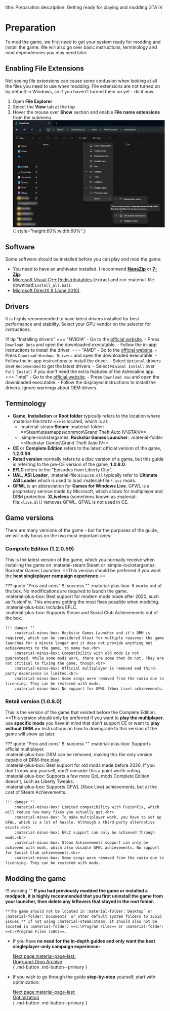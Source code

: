 title: Preparation
description: Getting ready for playing and modding GTA IV

# Preparation

To mod the game, we first need to get your system ready for modding and install the game. We will also go over basic instructions, terminology and mod dependencies you may need later.

## Enabling File Extensions

Not seeing file extensions can cause some confusion when looking at all the files you need to use when modding. File extensions are not turned on by default in Windows, so if you haven't turned them on yet - do it now:

1. Open **File Explorer**
2. Select the **View** tab at the top
3. Hover the mouse over **Show** section and enable **File name extensions** from the submenu.
![File name extensions in Explorer](assets/fileextensions.webp){: style="height:60%;width:60%";}

## Software

Some software should be installed before you can play and mod the game:

- You need to have an archivator installed. I recommend **[NanaZip](https://apps.microsoft.com/detail/9n8g7tscl18r?rtc=1&hl=en-us&gl=us)** or **[7-Zip](https://www.7-zip.org/ "Official 7-Zip website")**.
- [Microsoft Visual C++ Redistributables](https://www.techpowerup.com/download/visual-c-redistributable-runtime-package-all-in-one/ "VC++ Runtimes All-in-One") (extract and run :material-file-download:`install_all.bat`).
- [Microsoft DirectX 9 (June 2010)](https://www.microsoft.com/en-us/download/details.aspx?id=8109 "Microsoft's official redistributables").

## Drivers

It is highly recommended to have latest drivers installed for best performance and stability. Select your GPU vendor on the selector for instructions.

!!! tip "Installing drivers"
    === "NVIDIA"
        - Go to the [official website](https://www.nvidia.com/en-us/software/nvidia-app/).
        - Press `Download Beta` and open the downloaded executable.
        - Follow the in-app instructions to install the driver.
    === "AMD"
        - Go to the [official website](https://www.amd.com/en/support).
        - Press `Download Windows Drivers` and open the downloaded executable.
        - Follow the in-app instructions to install the driver.
            - Select `Optional` drivers over `Recommended` to get the latest drivers.
            - Select `Minimal Install` over `Full Install` if you don't need the extra features of the Adrenaline app.
    === "Intel"
        - Go to the [official website](https://www.intel.com/content/www/us/en/support/detect.html).
        - Press `Download now` and open the downloaded executable.
        - Follow the displayed instructions to install the drivers. Ignore warnings about OEM drivers.

## Terminology

- **Game**, **Installation** or **Root folder** typically refers to the location where :material-file:`GTAIV.exe` is located, which is at:
    - :material-steam:**Steam**: :material-folder: ==Steam\steamapps\common\Grand Theft Auto IV\GTAIV==
    - :simple-rockstargames: **Rockstar Games Launcher**: :material-folder: ==Rockstar Games\Grand Theft Auto IV==
- **CE** or **Complete Edition** refers to the latest official version of the game, **1.2.0.59**.
- **Retail version** normally refers to a disc version of a game, but this guide is referring to the pre-CE version of the game, **1.0.8.0**.
- **EFLC** refers to the "Episodes from Liberty City".
- **UAL**, **ASI Loader**, :material-file:`dinput8.dll` typically refer to **Ultimate ASI Loader** which is used to load :material-file:`*.asi` mods.
- **GFWL** is an abbreviation for **Games for Windows Live**. GFWL is a proprietary service made by Microsoft, which allows for multiplayer and DRM protection. **XLiveless** (sometimes known as :material-file:`xlive.dll`) removes GFWL. GFWL is not used in CE.

## Game versions

There are many versions of the game - but for the purposes of the guide, we will only focus on the two most important ones:

### Complete Edition (1.2.0.59)

This is the latest version of the game, which you normally receive when installing the game on :material-steam:Steam or :simple-rockstargames: Rockstar Games Launcher. ==This version should be preferred if you want the **best singleplayer campaign experience.**==

??? quote "Pros and cons"
    !!! success ""
        :material-plus-box: It works out of the box. No modifications are required to launch the game.<br>
        :material-plus-box: Best support for modern mods made after 2020, such as FusionFix. This ensures getting the most fixes possible when modding.<br>
        :material-plus-box: Includes EFLC.<br>
        :material-plus-box: Supports Steam and Social Club Achievements out of the box.

    !!! danger ""
        :material-minus-box: Rockstar Games Launcher and it's DRM is required, which can be considered bloat for multiple reasons: the game launches for a minute longer and it does not provide anything but achievements to the game, to name two.<br>
        :material-minus-box: Compatibility with old mods is not guaranteed. While some mods work, there are some that do not. They are not critical to fixing the game, though.<br>
        :material-minus-box: Official multiplayer is removed and third-party experience is limited.<br>
        :material-minus-box: Some songs were removed from the radio due to licensing. They can be restored with mods.
        :material-minus-box: No support for GFWL (Xbox Live) achievements.

### Retail version (1.0.8.0)

This is the version of the game that existed before the Complete Edition. ==This version should only be preferred if you want to **play the multiplayer**, use  **specific mods** you have in mind that don't support CE or want to **play without DRM.**== Instructions on how to downgrade to this version of the game will show up later.

??? quote "Pros and cons"
    !!! success ""
        :material-plus-box: Supports official multiplayer.<br>
        :material-plus-box: DRM can be removed, making this the only version capable of DRM-free play.<br>
        :material-plus-box: Best support for old mods made before 2020. If you don't know any yourself, don't consider this a point worth noting.<br>
        :material-plus-box: Supports a few more QoL mods Complete Edition doesn't, such as Liberty Tweaks.<br>
        :material-plus-box: Supports GFWL (Xbox Live) achievements, but at the cost of Steam Achievements.

    !!! danger ""
        :material-minus-box: Limited compatibility with FusionFix, which will reduce how many fixes you actually get.<br>
        :material-minus-box: To make multiplayer work, you have to set up GFWL, which is a lot of hassle. Although a third-party alternative exists.<br>
        :material-minus-box: EFLC support can only be achieved through mods.<br>
        :material-minus-box: Steam Achievements support can only be achieved with mods, which also disable GFWL achievements. No support for Social Club achievements.<br>
        :material-minus-box: Some songs were removed from the radio due to licensing. They can be restored with mods.

## Modding the game

!!! warning ""
    **If you had previously modded the game or installed a modpack, it is highly recommended that you first uninstall the game from your launcher, then delete any leftovers that stayed in the root folder.**

    **The game should not be located in :material-folder:`Desktop` or :material-folder:`Documents` or other default system folders to avoid issues.** If not using :material-steam:Steam, it should also not be located in :material-folder: ==C:\Program Files== or :material-folder: ==C:\Program Files (x86)==.

<div class="grid cards" markdown>

- If you have **no need for the in-depth guides and only want the best singleplayer-only campaign experience:**

     [Next page:material-page-last: <br>Drag-and-Drop Archive</br>](drag-and-drop-archive.md){ .md-button .md-button--primary }

- If you wish to go through the guide **step-by-step** yourself, start with optimization:

     [Next page:material-page-last: <br>Optimization</br>](optimization.md){ .md-button .md-button--primary }

</div>
